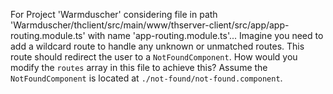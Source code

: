 For Project 'Warmduscher' considering file in path 'Warmduscher/thclient/src/main/www/thserver-client/src/app/app-routing.module.ts' with name 'app-routing.module.ts'...
Imagine you need to add a wildcard route to handle any unknown or unmatched routes.  This route should redirect the user to a `NotFoundComponent`.  How would you modify the `routes` array in this file to achieve this? Assume the `NotFoundComponent` is located at `./not-found/not-found.component`.